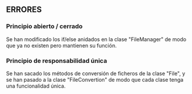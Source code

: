 ## ERRORES

### Principio abierto / cerrado
Se han modificado los if/else anidados en la clase "FileManager" de modo que ya no existen pero mantienen su función.

### Principio de responsabilidad única
Se han sacado los métodos de conversión de ficheros de la clase "File", y se han pasado a la clase "FileConvertion" de 
modo que cada clase tenga una funcionalidad única.
 